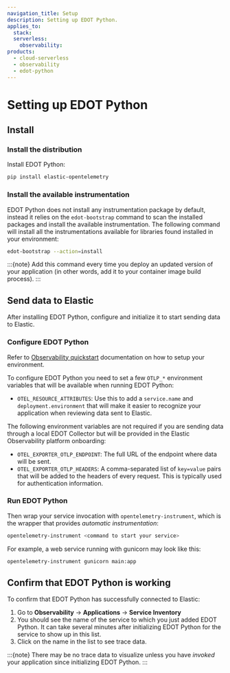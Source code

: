 ```yaml
---
navigation_title: Setup
description: Setting up EDOT Python.
applies_to:
  stack:
  serverless:
    observability:
products:
  - cloud-serverless
  - observability
  - edot-python
---
```


# Setting up EDOT Python

## Install

### Install the distribution

Install EDOT Python:

```bash
pip install elastic-opentelemetry
```

### Install the available instrumentation

EDOT Python does not install any instrumentation package by default, instead it relies on the
`edot-bootstrap` command to scan the installed packages and install the available instrumentation.
The following command will install all the instrumentations available for libraries found installed
in your environment:

```bash
edot-bootstrap --action=install
```

:::{note}
Add this command every time you deploy an updated version of your application (in other words, add it to your container image build process).
:::

## Send data to Elastic

After installing EDOT Python, configure and initialize it to start sending data to Elastic.

### Configure EDOT Python

Refer to [Observability quickstart](https://elastic.github.io/opentelemetry/quickstart/) documentation on how to setup your environment.

To configure EDOT Python you need to set a few `OTLP_*` environment variables that will be available when running EDOT Python:

* `OTEL_RESOURCE_ATTRIBUTES`: Use this to add a `service.name` and `deployment.environment` that will make it easier to recognize your application when reviewing data sent to Elastic.

The following environment variables are not required if you are sending data through a local EDOT Collector but will be provided in the Elastic Observability platform onboarding:

* `OTEL_EXPORTER_OTLP_ENDPOINT`: The full URL of the endpoint where data will be sent.
* `OTEL_EXPORTER_OTLP_HEADERS`: A comma-separated list of `key=value` pairs that will be added to the headers of every request. This is typically used for authentication information.


### Run EDOT Python

Then wrap your service invocation with `opentelemetry-instrument`, which is the wrapper that provides _automatic instrumentation_:

```bash
opentelemetry-instrument <command to start your service>
```

For example, a web service running with gunicorn may look like this:

```bash
opentelemetry-instrument gunicorn main:app
```

## Confirm that EDOT Python is working

To confirm that EDOT Python has successfully connected to Elastic:

1. Go to **Observability** → **Applications** → **Service Inventory**
1. You should see the name of the service to which you just added EDOT Python. It can take several minutes after initializing EDOT Python for the service to show up in this list.
1. Click on the name in the list to see trace data.

:::{note}
There may be no trace data to visualize unless you have _invoked_ your application since initializing EDOT Python.
:::
